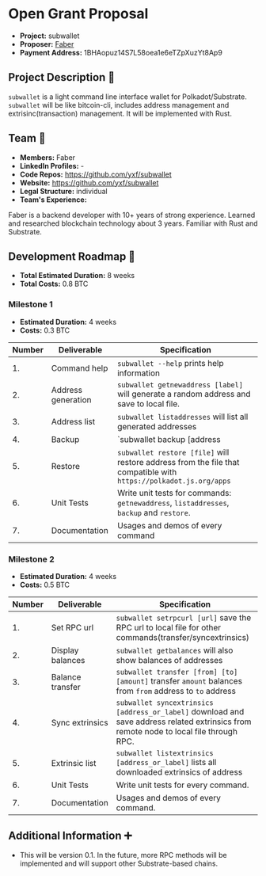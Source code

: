 # Open Grant Proposal

* **Project:** subwallet
* **Proposer:** [Faber](https://github.com/yxf)
* **Payment Address:**  1BHAopuz14S7L58oea1e6eTZpXuzYt8Ap9

## Project Description :page_facing_up: 

`subwallet` is a light command line interface wallet for Polkadot/Substrate.  `subwallet` will be like bitcoin-cli, includes address management and extrisinc(transaction) management. It will be implemented with Rust.

## Team :busts_in_silhouette:

* **Members:** Faber
* **LinkedIn Profiles:** -
* **Code Repos:** https://github.com/yxf/subwallet
* **Website:**	https://github.com/yxf/subwallet
* **Legal Structure:** individual
* **Team's Experience:** 

Faber is a backend developer with 10+ years of strong experience. Learned and researched blockchain technology about 3 years. Familiar with Rust and Substrate.




## Development Roadmap :nut_and_bolt: 

* **Total Estimated Duration:** 8 weeks
* **Total Costs:** 0.8 BTC

### Milestone 1

* **Estimated Duration:** 4 weeks 
* **Costs:** 0.3 BTC


| Number | Deliverable | Specification | 
| ------------- | ------------- | ------------- |
| 1. | Command help | `subwallet --help` prints help information |
| 2. | Address generation | `subwallet getnewaddress [label]` will generate a random address and save to local file. |  
| 3. | Address list | `subwallet listaddresses` will list all generated addresses | 
| 4. | Backup | `subwallet backup [address|label]` will backup address as json that compatible with `https://polkadot.js.org/apps`| 
| 5. | Restore | `subwallet restore [file]` will restore address from the file that compatible with `https://polkadot.js.org/apps` |
| 6. | Unit Tests | Write unit tests for commands: `getnewaddress`, `listaddresses`, `backup` and `restore`. |
| 7. | Documentation | Usages and demos of every command |

### Milestone 2

* **Estimated Duration:** 4 weeks 
* **Costs:** 0.5 BTC


| Number | Deliverable | Specification | 
| ------------- | ------------- | ------------- |
| 1.  | Set RPC url | `subwallet setrpcurl [url]` save the RPC url to local file for other commands(transfer/syncextrinsics)|
| 2.  | Display balances | `subwallet getbalances` will also show balances of addresses | 
| 3.  | Balance transfer | `subwallet transfer [from] [to] [amount]` transfer `amount` balances from `from` address to `to` address | 
| 4.  | Sync extrinsics | `subwallet syncextrinsics [address_or_label]` download and save address related extrinsics from remote node to local file through RPC. |  
| 5.  | Extrinsic list | `subwallet listextrinsics [address_or_label]` lists all downloaded extrinsics of address |
| 6.  | Unit Tests  | Write unit tests for every command. |
| 7.  | Documentation | Usages and demos of every command. |

## Additional Information :heavy_plus_sign: 
* This will be version 0.1. In the future, more RPC methods will be implemented and will support other Substrate-based chains.

 
